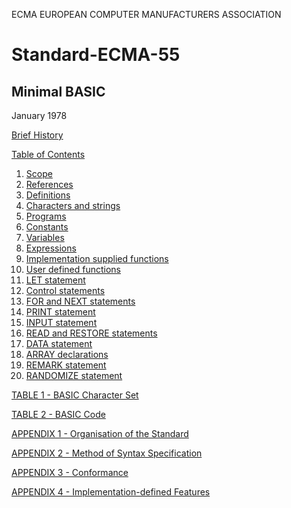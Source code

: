 ECMA
EUROPEAN COMPUTER MANUFACTURERS ASSOCIATION

# Standard-ECMA-55
## Minimal BASIC

January 1978

[Brief History](brief_history.md)

[Table of Contents](table_of_contents.md)

  1. [Scope](1_scope.md)
  2. [References](2_references.md)
  3. [Definitions](3_definitions.md)
  4. [Characters and strings](4_chracters_and_strings.md)
  5. [Programs](5_programs.md)
  6. [Constants](6_constants.md)
  7. [Variables](7_variables.md)
  8. [Expressions](8_expressions.md)
  9. [Implementation supplied functions](9_implementation_supplied_functions.md)
  10. [User defined functions](10_user_defined_functions.md)
  11. [LET statement](11_let_statement.md)
  12. [Control statements](12_control_statement.md)
  13. [FOR and NEXT statements](13_for_and_next_statements.md)
  14. [PRINT statement](14_print_statement.md)
  15. [INPUT statement](15_input_statement.md)
  16. [READ and RESTORE statements](16_read_and_restore_statements.md)
  17. [DATA statement](17_data_statement.md)
  18. [ARRAY declarations](18_array_declarations.md)
  19. [REMARK statement](19_remark_statement.md)
  20. [RANDOMIZE statement](20_randomize_statement.md)

[TABLE 1 - BASIC Character Set](basic_character_set.md)

[TABLE 2 - BASIC Code](basic_code.md)

[APPENDIX 1 - Organisation of the Standard](organisation_of_the_standard.md)

[APPENDIX 2 - Method of Syntax Specification](method_of_syntax_specification.md)

[APPENDIX 3 - Conformance](conformance.md)

[APPENDIX 4 - Implementation-defined Features](implementation_defined_features.md)
